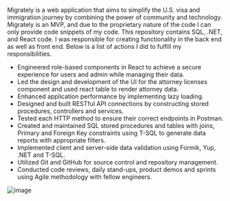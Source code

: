 Migrately is a web application that aims to simplify the U.S. visa and immigration journey by combining the power of community and technology. Migrately is an MVP, and due to the proprietary nature of the code I can only provide code snippets of my code. This repository contains SQL, .NET, and React code. I was responsible for creating functionality in the back end as well as front end. Below is a list of actions I did to fulfill my responsibilities. 

- Engineered role-based components in React to achieve a secure experience for users and admin
while managing their data.
- Led the design and development of the UI for the attorney licenses component and used react
table to render attorney data.
- Enhanced application performance by implementing lazy loading.
- Designed and built RESTful API connections by constructing stored procedures, controllers and
services.
- Tested each HTTP method to ensure their correct endpoints in Postman.
- Created and maintained SQL stored procedures and tables with joins, Primary and Foreign Key
constraints using T-SQL to generate data reports with appropriate filters.
- Implemented client and server-side data validation using Formik, Yup, .NET and T-SQL.
- Utilized Git and GitHub for source control and repository management.
- Conducted code reviews, daily stand-ups, product demos and sprints using Agile methodology with
fellow engineers.

![image](https://github.com/emilymonteroo/migrately/assets/114720218/31bda5f5-2a1c-4241-885e-51cf5e43da78)
